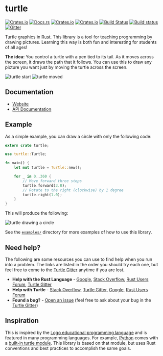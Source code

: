 # turtle

[![Crates.io](https://img.shields.io/crates/v/turtle.svg)](https://crates.io/crates/turtle)
[![Docs.rs](https://docs.rs/turtle/badge.svg)](https://docs.rs/turtle)
[![Crates.io](https://img.shields.io/crates/l/turtle.svg)](https://crates.io/crates/turtle)
[![Crates.io](https://img.shields.io/crates/d/turtle.svg)](https://crates.io/crates/turtle)
[![Build Status](https://travis-ci.org/sunjay/turtle.svg?branch=master)](https://travis-ci.org/sunjay/turtle)
[![Build status](https://ci.appveyor.com/api/projects/status/scg3x6ti49o8sdii/branch/master?svg=true)](https://ci.appveyor.com/project/sunjay/turtle/branch/master)
[![Gitter](https://img.shields.io/gitter/room/nwjs/nw.js.svg)](https://gitter.im/rust-turtle/discuss)

Turtle graphics in [Rust][rust]. This library is a tool for teaching programming
by drawing pictures. Learning this way is both fun and interesting for students
of all ages!

**The idea:** You control a turtle with a pen tied to its tail. As it moves
across the screen, it draws the path that it follows. You can use this to draw
any picture you want just by moving the turtle across the screen.

![turtle start](https://github.com/sunjay/turtle/raw/master/turtle1.png)
![turtle moved](https://github.com/sunjay/turtle/raw/master/turtle2.png)

## Documentation

* [Website](http://turtle.rs)
* [API Documentation](https://docs.rs/turtle)

## Example

As a simple example, you can draw a circle with only the following code:

```rust
extern crate turtle;

use turtle::Turtle;

fn main() {
    let mut turtle = Turtle::new();

    for _ in 0..360 {
        // Move forward three steps
        turtle.forward(3.0);
        // Rotate to the right (clockwise) by 1 degree
        turtle.right(1.0);
    }
}
```

This will produce the following:

![turtle drawing a circle](https://github.com/sunjay/turtle/raw/master/turtle_circle.gif)

See the [`examples/`](https://github.com/sunjay/turtle/raw/master/examples) directory for more examples of how to use this
library.

## Need help?

The following are some resources you can use to find help when you run into a
problem. The links are listed in the order you should try each one, but feel
free to come to the [Turtle Gitter] anytime if you are lost.

* **Help with the Rust Language** - [Google], [Stack Overflow], [Rust Users Forum], [Turtle Gitter]
* **Help with Turtle** - [Stack Overflow], [Turtle Gitter], [Google], [Rust Users Forum]
* **Found a bug?** - [Open an issue][issues] (feel free to ask about your bug in the [Turtle Gitter])

[Google]: http://google.com/
[Stack Overflow]: https://stackoverflow.com/
[Rust Users Forum]: https://users.rust-lang.org/
[Turtle Gitter]: https://gitter.im/rust-turtle/discuss
[issues]: https://github.com/sunjay/turtle/issues

## Inspiration

This is inspired by the [Logo educational programming language][logo-lang] and
is featured in many programming languages. For example, [Python][python] comes
with a [built-in turtle module][turtle-py]. This library is based on that
module, but uses Rust conventions and best practices to accomplish the same
goals.

[rust]: https://www.rust-lang.org/
[logo-lang]: https://en.wikipedia.org/wiki/Logo_(programming_language)
[python]: https://www.python.org/
[turtle-py]: https://docs.python.org/2/library/turtle.html
